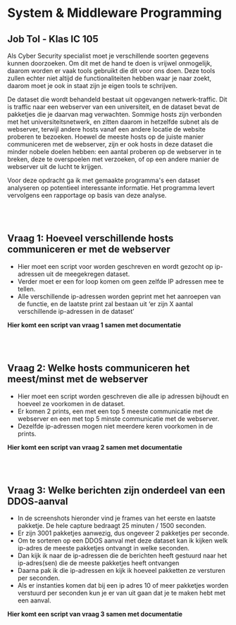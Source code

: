 # System & Middleware Programming
## Job Tol - Klas IC 105

Als Cyber Security specialist moet je verschillende soorten gegevens kunnen doorzoeken. Om dit met de hand te doen is vrijwel onmogelijk, daarom worden er vaak tools gebruikt die dit voor ons doen. Deze tools zullen echter niet altijd de functionaliteiten hebben waar je naar zoekt, daarom moet je ook in staat zijn je eigen tools te schrijven.

De dataset die wordt behandeld bestaat uit opgevangen netwerk-traffic. Dit is traffic naar een webserver van een universiteit, en
de dataset bevat de pakketjes die je daarvan mag verwachten. Sommige hosts zijn verbonden met het
universiteitsnetwerk, en zitten daarom in hetzelfde subnet als de webserver, terwijl andere hosts vanaf een
andere locatie de website proberen te bezoeken. Hoewel de meeste hosts op de juiste manier
communiceren met de webserver, zijn er ook hosts in deze dataset die minder nobele doelen hebben: een
aantal proberen op de webserver in te breken, deze te overspoelen met verzoeken, of op een andere manier
de webserver uit de lucht te krijgen.

Voor deze opdracht ga ik met gemaakte programma's een dataset analyseren op potentieel interessante
informatie. Het programma levert vervolgens een rapportage op basis van deze analyse.

<br>
<br>

## Vraag 1: Hoeveel verschillende hosts communiceren er met de webserver
- Hier moet een script voor worden geschreven en wordt gezocht op ip-adressen uit de meegekregen dataset.
- Verder moet er een for loop komen om geen zelfde IP adressen mee te tellen.
- Alle verschillende ip-adressen worden geprint met het aanroepen van de functie, en de laatste print zal bestaan uit ‘er zijn X aantal verschillende ip-adressen in de dataset’

**Hier komt een script van vraag 1 samen met documentatie**

<br>
<br>

## Vraag 2: Welke hosts communiceren het meest/minst met de webserver
- Hier moet een script worden geschreven die alle ip adressen bijhoudt en hoeveel ze voorkomen in de dataset.
- Er komen 2 prints, een met een top 5 meeste communicatie met de webserver en een met top 5 minste communicatie met de webserver.
- Dezelfde ip-adressen mogen niet meerdere keren voorkomen in de prints.

**Hier komt een script van vraag 2 samen met documentatie**

<br>
<br>

## Vraag 3: Welke berichten zijn onderdeel van een DDOS-aanval
- In de screenshots hieronder vind je frames van het eerste en laatste pakketje. De hele capture bedraagt 25 minuten / 1500 seconden.
- Er zijn 3001 pakketjes aanwezig, dus ongeveer 2 pakketjes per seconde.
- Om te sorteren op een DDOS aanval met deze dataset kan ik kijken welk ip-adres de meeste pakketjes ontvangt in welke seconden.
- Dan kijk ik naar de ip-adressen die de berichten heeft gestuurd naar het ip-adres(sen) die de meeste pakketjes heeft ontvangen
- Daarna pak ik die ip-adressen en kijk ik hoeveel pakketten ze versturen per seconden.
- Als er instanties komen dat bij een ip adres 10 of meer pakketjes worden verstuurd per seconden kun je er van uit gaan dat je te maken hebt met een aanval. 

**Hier komt een script van vraag 3 samen met documentatie**
